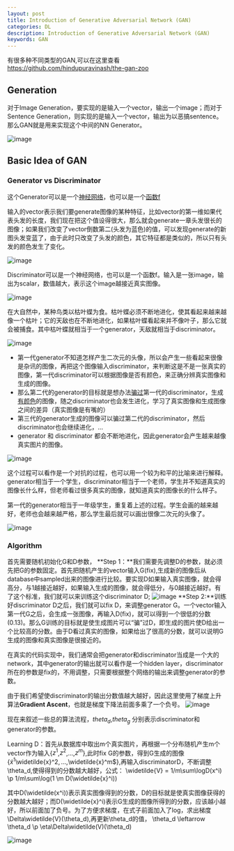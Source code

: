 ```yaml
---
layout: post
title: Introduction of Generative Adversarial Network (GAN)
categories: DL
description: Introduction of Generative Adversarial Network (GAN)
keywords: GAN
---
```


有很多种不同类型的GAN,可以在这里查看<https://github.com/hindupuravinash/the-gan-zoo>

## Generation

对于Image Generation，要实现的是输入一个vector，输出一个image；而对于Sentence Generation，则实现的是输入一个vector，输出为以恶搞sentence。那么GAN就是用来实现这个中间的NN Generator。

![image](https://raw.githubusercontent.com/EchizenMike/echizenmike.github.io/master/images/ml/dl/gan_01.png)

## Basic Idea of GAN
### Generator vs Discriminator

这个Generator可以是一个<u>神经网络</u>，也可以是一个<u>函数f</u>

输入的vector表示我们要generate图像的某种特征，比如vector的第一维如果代表头发的长度，我们现在把这个值设得很大，那么就会generate一章头发很长的图像；如果我们改变了vector倒数第二(头发为蓝色)的值，可以发现generate的新图头发变蓝了，由于此时只改变了头发的颜色，其它特征都是类似的，所以只有头发的颜色发生了变化。

![image](https://raw.githubusercontent.com/EchizenMike/echizenmike.github.io/master/images/ml/dl/gan_02.png)

Discriminator可以是一个神经网络，也可以是一个函数f。输入是一张image，输出为scalar，数值越大，表示这个image越接近真实图像。

![image](https://raw.githubusercontent.com/EchizenMike/echizenmike.github.io/master/images/ml/dl/gan_03.png)

在大自然中，某种鸟类以枯叶蝶为食。枯叶蝶必须不断地进化，使其看起来越来越像一个枯叶；它的天敌也在不断地进化，如果枯叶蝶看起来并不像叶子，那么它就会被捕食。其中枯叶蝶就相当于一个generator，天敌就相当于discriminator。

![image](https://raw.githubusercontent.com/EchizenMike/echizenmike.github.io/master/images/ml/dl/gan_04.png)

* 第一代generator不知道怎样产生二次元的头像，所以会产生一些看起来很像是杂讯的图像，再把这个图像输入discriminator，来判断这是不是一张真实的图像，第一代discriminator可以根据图像是否有颜色，来正确分辨真实图像和生成的图像。
* 那么第二代的generator的目标就是想办法<u>骗过</u>第一代的discriminator，生成<u>有颜色</u>的图像，随之discriminator也会发生进化，学习了真实图像和生成图像之间的差异（真实图像是有嘴的）
* 第三代的generator生成的图像可以骗过第二代的discriminator，然后discriminator也会继续进化，...
* generator 和 discriminator 都会不断地进化，因此generator会产生越来越像真实图片的图像。

![image](https://raw.githubusercontent.com/EchizenMike/echizenmike.github.io/master/images/ml/dl/gan_05.png)

这个过程可以看作是一个对抗的过程，也可以用一个较为和平的比喻来进行解释。generator相当于一个学生，discriminator相当于一个老师，学生并不知道真实的图像长什么样，但老师看过很多真实的图像，就知道真实的图像长的什么样子。

第一代的generator相当于一年级学生，重复着上述的过程。学生会画的越来越好，老师也会越来越严格，那么学生最后就可以画出很像二次元的头像了。

![image](https://raw.githubusercontent.com/EchizenMike/echizenmike.github.io/master/images/ml/dl/gan_06.png)


### Algorithm
首先需要随机初始化G和D参数，
**Step 1：**我们需要先调整D的参数，就必须先把G的参数固定。首先把随机产生的vector输入G(fix),生成新的图像后从database中sampled出来的图像进行比较。要实现D如果输入真实图像，就会得高分，与1越接近越好，如果输入生成的图像，就会得低分，与0越接近越好。有了这个标准，我们就可以来训练这个discriminator D;
![image](https://raw.githubusercontent.com/EchizenMike/echizenmike.github.io/master/images/ml/dl/gan_07.png)
**Step 2:**训练好discriminator D之后，我们就可以fix D，来调整generator G。一个vector输入第一代G之后，会生成一张图像，再输入D(fix)，就可以得到一个很低的分数(0.13)。那么G训练的目标就是使生成图片可以“骗”过D，即生成的图片使D给出一个比较高的分数。由于D看过真实的图像，如果给出了很高的分数，就可以说明G生成的图像和真实图像是很接近的。

在真实的代码实现中，我们通常会把generator和discriminator当成是一个大的network，其中generator的输出就可以看作是一个hidden layer，discriminator所在的参数是fix的，不用调整，只需要根据整个网络的输出来调整generator的参数。

由于我们希望使discriminator的输出分数值越大越好，因此这里使用了梯度上升算法**Gradient Ascent**，也就是梯度下降法前面多乘了一个负号。
![image](https://raw.githubusercontent.com/EchizenMike/echizenmike.github.io/master/images/ml/dl/gan_08.png)

现在来叙述一些总的算法流程，$theta_d$,$theta_g$ 分别表示discriminator和generator的参数。

Learning D：首先从数据库中取出m个真实图片，再根据一个分布随机产生m个vector作为输入{$z^1$,$z^2$,...,$z^m$},此时fix G的参数，得到G生成的图像{$\widetilde{x}^1%,$\widetilde{x}^2$,...,$\widetilde{x}^m$},再输入discriminatorD，不断调整\theta_d,使得得到的分数越大越好，公式：
\widetilde{V} = 1/m\sum\logD(x^i) \p 1/m\sum\log(1 \m D(\widetilde{x}^i))

其中D(\widetilde(x^i))表示真实图像得到的分数，D的目标就是使真实图像获得的分数越大越好；而D(\widetilde{x}^i)表示G生成的图像所得到的分数，应该越小越好，所以前面加了负号。为了方便求梯度，在式子前面加入了log，求出梯度\Delta\widetilde{V}(\theta_d),再更新\theta_d的值，
\theta_d \leftarrow \theta_d \p \eta\Delta\widetilde(V)(\theta_d)

![image](https://raw.githubusercontent.com/EchizenMike/echizenmike.github.io/master/images/ml/dl/gan_09.png)
